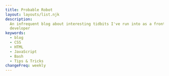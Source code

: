 ```yaml
---
title: Probable Robot
layout: layouts/list.njk
description:
  An infrequent blog about interesting tidbits I've run into as a front-end
  developer
keywords:
  - blog
  - CSS
  - HTML
  - JavaScript
  - Bash
  - Tips & Tricks
changeFreq: weekly
---
```

